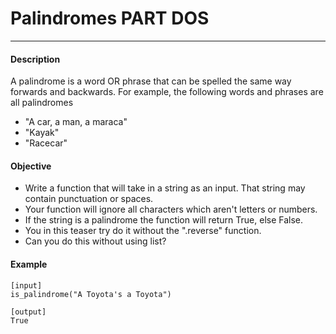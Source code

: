 #  Palindromes PART DOS
---

#### Description

A palindrome is a word OR phrase that can be spelled the same way forwards and backwards.  For example, the following words and phrases are all palindromes

* "A car, a man, a maraca"
* "Kayak"
* "Racecar"

#### Objective

* Write a function that will take in a string as an input. That string may contain punctuation or spaces.
* Your function will ignore all characters which aren't letters or numbers.
* If the string is a palindrome the function will return True, else False.
* You in this teaser try do it without the ".reverse" function. 
* Can you do this without using list? 

#### Example
```
[input]
is_palindrome("A Toyota's a Toyota")

[output]
True

